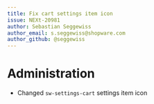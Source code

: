 ```yaml
---
title: Fix cart settings item icon
issue: NEXt-20981
author: Sebastian Seggewiss
author_email: s.seggewiss@shopware.com
author_github: @seggewiss
---
```

# Administration
* Changed `sw-settings-cart` settings item icon
